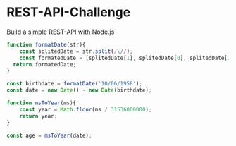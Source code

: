 # REST-API-Challenge
Build a simple REST-API with Node.js


```javascript
function formatDate(str){
	const splitedDate = str.split(/\//);
	const formatedDate = [splitedDate[1], splitedDate[0], splitedDate[2]].join('/');
  return formatedDate;
}

const birthdate = formatDate('10/06/1958');
const date = new Date() - new Date(birthdate);

function msToYear(ms){
    const year = Math.floor(ms / 31536000000);
    return year;
}

const age = msToYear(date);
